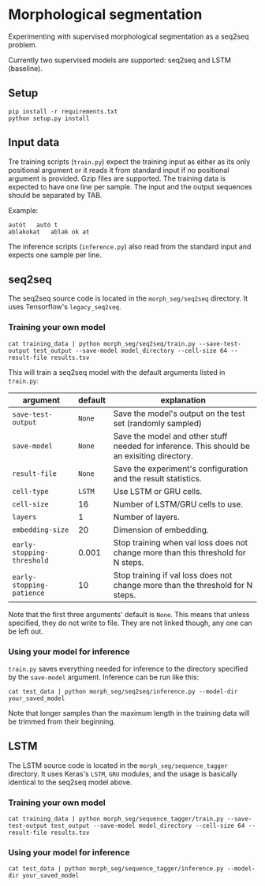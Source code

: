 # Morphological segmentation

Experimenting with supervised morphological segmentation as a seq2seq problem.

Currently two supervised models are supported: seq2seq and LSTM (baseline).

## Setup

    pip install -r requirements.txt
    python setup.py install

## Input data

Tre training scripts (`train.py`) expect the training input as either as its only positional argument or it reads it from standard input if no positional argument is provided.
Gzip files are supported.
The training data is expected to have one line per sample.
The input and the output sequences should be separated by TAB.

Example:

~~~
autót	autó t
ablakokat	ablak ok at
~~~

The inference scripts (`inference.py`) also read from the standard input and expects one sample per line.

## seq2seq

The seq2seq source code is located in the `morph_seg/seq2seq` directory.
It uses Tensorflow's `legacy_seq2seq`.

### Training your own model

~~~
cat training_data | python morph_seg/seq2seq/train.py --save-test-output test_output --save-model model_directory --cell-size 64 --result-file results.tsv
~~~

This will train a seq2seq model with the default arguments listed in `train.py`:

| argument | default | explanation |
| ----- | ----- | ------ |
| `save-test-output` | `None` | Save the model's output on the test set (randomly sampled) |
| `save-model` | `None` |  Save the model and other stuff needed for inference. This should be an exisiting directory. |
| `result-file` | `None` | Save the experiment's configuration and the result statistics. |
| `cell-type` | `LSTM` | Use LSTM or GRU cells. |
| `cell-size` | 16 | Number of LSTM/GRU cells to use. |
| `layers` | 1 | Number of layers. |
| `embedding-size` | 20 | Dimension of embedding. |
| `early-stopping-threshold` | 0.001 | Stop training when val loss does not change more than this threshold for N steps. |
| `early-stopping-patience` | 10 | Stop training if val loss does not change more than the threshold for N steps. |

Note that the first three arguments' default is `None`.
This means that unless specified, they do not write to file.
They are not linked though, any one can be left out.

### Using your model for inference

`train.py` saves everything needed for inference to the directory specified by the `save-model` argument.
Inference can be run like this:

~~~
cat test_data | python morph_seg/seq2seq/inference.py --model-dir your_saved_model
~~~

Note that longer samples than the maximum length in the training data will be trimmed from their beginning.

## LSTM

The LSTM source code is located in the `morph_seg/sequence_tagger` directory.
It uses Keras's `LSTM`, `GRU` modules, and the usage is basically identical to the seq2seq model above.

### Training your own model

~~~
cat training_data | python morph_seg/sequence_tagger/train.py --save-test-output test_output --save-model model_directory --cell-size 64 --result-file results.tsv
~~~

### Using your model for inference

~~~
cat test_data | python morph_seg/sequence_tagger/inference.py --model-dir your_saved_model
~~~
